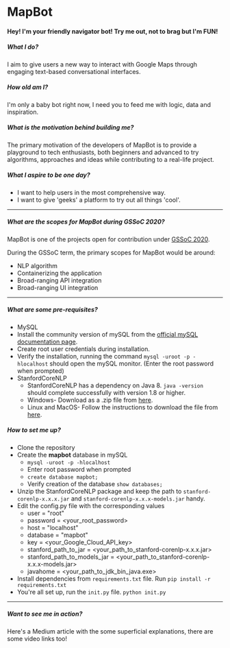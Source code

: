 # MapBot

#### Hey! I'm your friendly navigator bot! Try me out, not to brag but I'm FUN!



##### What I do?

I aim to give users a new way to interact with Google Maps through engaging text-based conversational interfaces. 

##### How old am I?

I'm only a baby bot right now, I need you to feed me with logic, data and inspiration.

##### What is the motivation behind building me?

The primary motivation of the developers of MapBot is to provide a playground to tech enthusiasts, both beginners and advanced to try algorithms, approaches and ideas while contributing to a real-life project. 

##### What I aspire to be one day?

- I want to help users in the most comprehensive way.
- I want to give 'geeks' a platform to try out all things 'cool'.

------

##### What are the scopes for MapBot during GSSoC 2020?

MapBot is one of the projects open for contribution under [GSSoC 2020](https://www.gssoc.tech/). 

During the GSSoC term, the primary scopes for MapBot would be around:

- NLP algorithm
- Containerizing the application
- Broad-ranging API integration
- Broad-ranging UI integration

------

##### What are some pre-requisites?

-  MySQL 
  - Install the community version of mySQL from the [official mySQL documentation page](https://dev.mysql.com/doc/mysql-installation-excerpt/5.7/en/). 
  - Create root user credentials during installation.
  - Verify the installation, running the command  `mysql -uroot -p -hlocalhost` should open the mySQL monitor. (Enter the root password when prompted)
- StanfordCoreNLP
  - StanfordCoreNLP has a dependency on Java 8. `java -version` should complete successfully with version 1.8 or higher. 
  - Windows- Download as a .zip file from [here](https://stanfordnlp.github.io/CoreNLP/download.html).  
  - Linux and MacOS- Follow the instructions to download the file from [here](https://stanfordnlp.github.io/CoreNLP/download.html).  

##### How to set me up?

- Clone the repository
- Create the **mapbot** database in mySQL
  -  `mysql -uroot -p -hlocalhost` 
  - Enter root password when prompted
  - `create database mapbot;`
  - Verify creation of the database `show databases;`
- Unzip the StanfordCoreNLP package and keep the path to `stanford-corenlp-x.x.x.jar` and `stanford-corenlp-x.x.x-models.jar` handy.
- Edit the config.py file with the corresponding values
  - user = "root"
  - password = <your_root_password>
  - host = "localhost"
  - database = "mapbot"
  - key = <your_Google_Cloud_API_key>
  - stanford_path_to_jar = <your_path_to_stanford-corenlp-x.x.x.jar>
  - stanford_path_to_models_jar = <your_path_to_stanford-corenlp-x.x.x-models.jar>
  - javahome = <your_path_to_jdk_bin_java.exe>
- Install dependencies from `requirements.txt` file. Run `pip install -r requirements.txt`
- You're all set up, run the `init.py` file. `python init.py` 

------

##### Want to see me in action?

Here's a Medium article with the some superficial explanations, there are some video links too!

